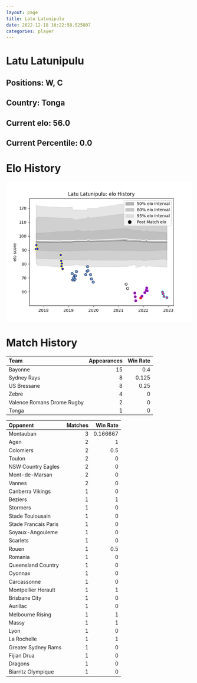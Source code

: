 ```yaml
---  
layout: page  
title: Latu Latunipulu  
date: 2022-12-18 16:22:58.525807  
categories: player  
---
```

# Latu Latunipulu

## Positions: W, C

## Country: Tonga

## Current elo: 56.0

## Current Percentile: 0.0

# Elo History


![elo history](history_LatuLatunipulu.png)
# Match History


| Team                       |   Appearances |   Win Rate |
|:---------------------------|--------------:|-----------:|
| Bayonne                    |            15 |      0.4   |
| Sydney Rays                |             8 |      0.125 |
| US Bressane                |             8 |      0.25  |
| Zebre                      |             4 |      0     |
| Valence Romans Drome Rugby |             2 |      0     |
| Tonga                      |             1 |      0     |

| Opponent             |   Matches |   Win Rate |
|:---------------------|----------:|-----------:|
| Montauban            |         3 |   0.166667 |
| Agen                 |         2 |   1        |
| Colomiers            |         2 |   0.5      |
| Toulon               |         2 |   0        |
| NSW Country Eagles   |         2 |   0        |
| Mont-de-Marsan       |         2 |   0        |
| Vannes               |         2 |   0        |
| Canberra Vikings     |         1 |   0        |
| Beziers              |         1 |   1        |
| Stormers             |         1 |   0        |
| Stade Toulousain     |         1 |   0        |
| Stade Francais Paris |         1 |   0        |
| Soyaux-Angouleme     |         1 |   0        |
| Scarlets             |         1 |   0        |
| Rouen                |         1 |   0.5      |
| Romania              |         1 |   0        |
| Queensland Country   |         1 |   0        |
| Oyonnax              |         1 |   0        |
| Carcassonne          |         1 |   0        |
| Montpellier Herault  |         1 |   1        |
| Brisbane City        |         1 |   0        |
| Aurillac             |         1 |   0        |
| Melbourne Rising     |         1 |   1        |
| Massy                |         1 |   1        |
| Lyon                 |         1 |   0        |
| La Rochelle          |         1 |   1        |
| Greater Sydney Rams  |         1 |   0        |
| Fijian Drua          |         1 |   0        |
| Dragons              |         1 |   0        |
| Biarritz Olympique   |         1 |   0        |